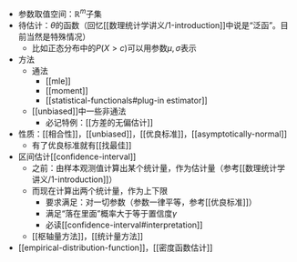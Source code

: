 - 参数取值空间：$\mathbb R^m$子集
- 待估计：$\theta$的函数（回忆[[数理统计学讲义/1-introduction]]中说是“泛函”。目前当然是特殊情况）
  - 比如正态分布中的$P(X>c)$可以用参数$\mu, \sigma$表示
- 方法
  - 通法
    - [[mle]]
    - [[moment]]
    - [[statistical-functionals#plug-in estimator]]
  - [[unbiased]]中一些非通法
    - 必记特例：[[方差的无偏估计]]
- 性质：[[相合性]]，[[unbiased]]，[[优良标准]]，[[asymptotically-normal]]
  - 有了优良标准就有[[找最佳]]
- 区间估计[[confidence-interval]]
  - 之前：由样本观测值计算出某个统计量，作为估计量（参考[[数理统计学讲义/1-introduction]]）
  - 而现在计算出两个统计量，作为上下限
    - 要求满足：对一切参数（参数一律平等，参考[[优良标准]]）
    - 满足“落在里面”概率大于等于置信度$\gamma$
    - 必读[[confidence-interval#interpretation]]
  - [[枢轴量方法]]，[[统计量方法]]
- [[empirical-distribution-function]]，[[密度函数估计]]